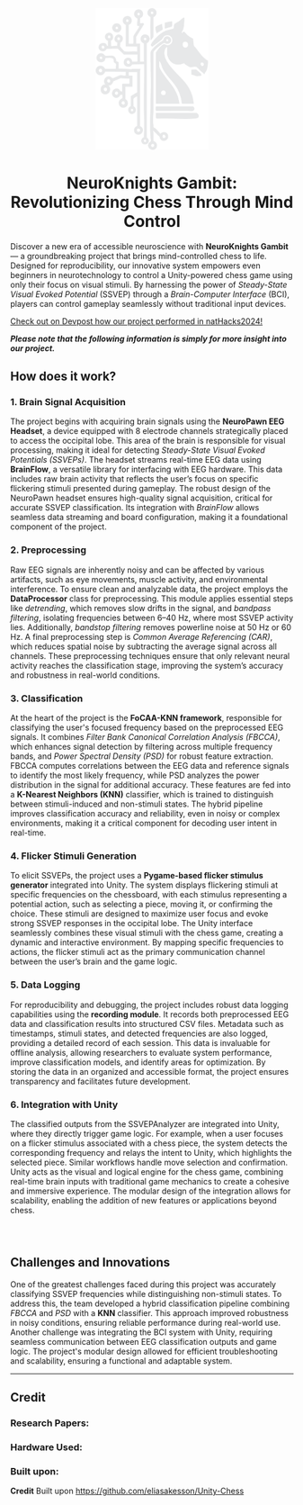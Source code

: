 <p align="center"><img src="static/img/logo_white.png" alt="NeuroKnights Logo" width="200"/></p>

<h1 align="center">NeuroKnights Gambit: <br/> Revolutionizing Chess Through Mind Control</h1>

Discover a new era of accessible neuroscience with **NeuroKnights Gambit** — a groundbreaking project that brings mind-controlled chess to life. Designed for reproducibility, our innovative system empowers even beginners in neurotechnology to control a Unity-powered chess game using only their focus on visual stimuli. By harnessing the power of *Steady-State Visual Evoked Potential* (SSVEP) through a *Brain-Computer Interface* (BCI), players can control gameplay seamlessly without traditional input devices.

[Check out on Devpost how our project performed in natHacks2024!](https://devpost.com/software/neuroknights-gambit)

***Please note that the following information is simply for more insight into our project.***

## How does it work?

### **1. Brain Signal Acquisition**
The project begins with acquiring brain signals using the **NeuroPawn EEG Headset**, a device equipped with 8 electrode channels strategically placed to access the occipital lobe. This area of the brain is responsible for visual processing, making it ideal for detecting *Steady-State Visual Evoked Potentials (SSVEPs)*. The headset streams real-time EEG data using **BrainFlow**, a versatile library for interfacing with EEG hardware. This data includes raw brain activity that reflects the user’s focus on specific flickering stimuli presented during gameplay. The robust design of the NeuroPawn headset ensures high-quality signal acquisition, critical for accurate SSVEP classification. Its integration with *BrainFlow* allows seamless data streaming and board configuration, making it a foundational component of the project.

### **2. Preprocessing**
Raw EEG signals are inherently noisy and can be affected by various artifacts, such as eye movements, muscle activity, and environmental interference. To ensure clean and analyzable data, the project employs the **DataProcessor** class for preprocessing. This module applies essential steps like *detrending*, which removes slow drifts in the signal, and *bandpass filtering*, isolating frequencies between 6–40 Hz, where most SSVEP activity lies. Additionally, *bandstop filtering* removes powerline noise at 50 Hz or 60 Hz. A final preprocessing step is *Common Average Referencing (CAR)*, which reduces spatial noise by subtracting the average signal across all channels. These preprocessing techniques ensure that only relevant neural activity reaches the classification stage, improving the system’s accuracy and robustness in real-world conditions.

### **3. Classification**
At the heart of the project is the **FoCAA-KNN framework**, responsible for classifying the user's focused frequency based on the preprocessed EEG signals. It combines *Filter Bank Canonical Correlation Analysis (FBCCA)*, which enhances signal detection by filtering across multiple frequency bands, and *Power Spectral Density (PSD)* for robust feature extraction. FBCCA computes correlations between the EEG data and reference signals to identify the most likely frequency, while PSD analyzes the power distribution in the signal for additional accuracy. These features are fed into a **K-Nearest Neighbors (KNN)** classifier, which is trained to distinguish between stimuli-induced and non-stimuli states. The hybrid pipeline improves classification accuracy and reliability, even in noisy or complex environments, making it a critical component for decoding user intent in real-time.

### **4. Flicker Stimuli Generation**
To elicit SSVEPs, the project uses a **Pygame-based flicker stimulus generator** integrated into Unity. The system displays flickering stimuli at specific frequencies on the chessboard, with each stimulus representing a potential action, such as selecting a piece, moving it, or confirming the choice. These stimuli are designed to maximize user focus and evoke strong SSVEP responses in the occipital lobe. The Unity interface seamlessly combines these visual stimuli with the chess game, creating a dynamic and interactive environment. By mapping specific frequencies to actions, the flicker stimuli act as the primary communication channel between the user’s brain and the game logic.

### **5. Data Logging**
For reproducibility and debugging, the project includes robust data logging capabilities using the **recording module**. It records both preprocessed EEG data and classification results into structured CSV files. Metadata such as timestamps, stimuli states, and detected frequencies are also logged, providing a detailed record of each session. This data is invaluable for offline analysis, allowing researchers to evaluate system performance, improve classification models, and identify areas for optimization. By storing the data in an organized and accessible format, the project ensures transparency and facilitates future development.

### **6. Integration with Unity**
The classified outputs from the SSVEPAnalyzer are integrated into Unity, where they directly trigger game logic. For example, when a user focuses on a flicker stimulus associated with a chess piece, the system detects the corresponding frequency and relays the intent to Unity, which highlights the selected piece. Similar workflows handle move selection and confirmation. Unity acts as the visual and logical engine for the chess game, combining real-time brain inputs with traditional game mechanics to create a cohesive and immersive experience. The modular design of the integration allows for scalability, enabling the addition of new features or applications beyond chess.

### ‎ 
## **Challenges and Innovations**
One of the greatest challenges faced during this project was accurately classifying SSVEP frequencies while distinguishing non-stimuli states. To address this, the team developed a hybrid classification pipeline combining *FBCCA* and *PSD* with a **KNN** classifier. This approach improved robustness in noisy conditions, ensuring reliable performance during real-world use. Another challenge was integrating the BCI system with Unity, requiring seamless communication between EEG classification outputs and game logic. The project's modular design allowed for efficient troubleshooting and scalability, ensuring a functional and adaptable system.

---
## **Credit**

### **Research Papers:** 

### **Hardware Used:**

### **Built upon:**

**Credit** Built upon https://github.com/eliasakesson/Unity-Chess
